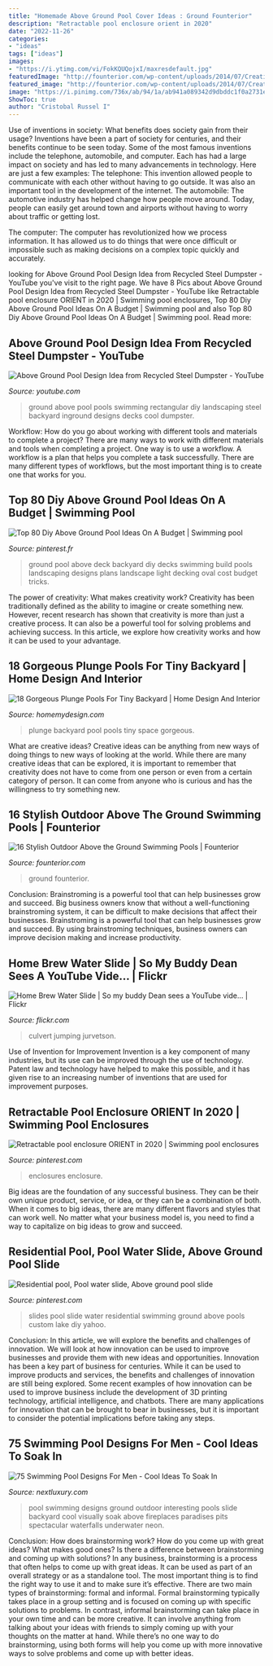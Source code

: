 ```yaml
---
title: "Homemade Above Ground Pool Cover Ideas : Ground Founterior"
description: "Retractable pool enclosure orient in 2020"
date: "2022-11-26"
categories:
- "ideas"
tags: ["ideas"]
images:
- "https://i.ytimg.com/vi/FokKQUQojxI/maxresdefault.jpg"
featuredImage: "http://founterior.com/wp-content/uploads/2014/07/Creative-pool-with-transparent-shelter-.jpg"
featured_image: "http://founterior.com/wp-content/uploads/2014/07/Creative-pool-with-transparent-shelter-.jpg"
image: "https://i.pinimg.com/736x/ab/94/1a/ab941a089342d9dbddc1f0a2731e1d76--pool-slides-furniture-ideas.jpg"
ShowToc: true
author: "Cristobal Russel I"
---
```



Use of inventions in society: What benefits does society gain from their usage?
Inventions have been a part of society for centuries, and their benefits continue to be seen today. Some of the most famous inventions include the telephone, automobile, and computer. Each has had a large impact on society and has led to many advancements in technology. Here are just a few examples: The telephone: This invention allowed people to communicate with each other without having to go outside. It was also an important tool in the development of the internet.
The automobile: The automotive industry has helped change how people move around. Today, people can easily get around town and airports without having to worry about traffic or getting lost.

The computer: The computer has revolutionized how we process information. It has allowed us to do things that were once difficult or impossible such as making decisions on a complex topic quickly and accurately.

	

		
looking for Above Ground Pool Design Idea from Recycled Steel Dumpster - YouTube you've visit to the right page. We have 8 Pics about Above Ground Pool Design Idea from Recycled Steel Dumpster - YouTube like Retractable pool enclosure ORIENT in 2020 | Swimming pool enclosures, Top 80 Diy Above Ground Pool Ideas On A Budget | Swimming pool and also Top 80 Diy Above Ground Pool Ideas On A Budget | Swimming pool. Read more:
		
    
## Above Ground Pool Design Idea From Recycled Steel Dumpster - YouTube

<img loading=lazy src="https://i.ytimg.com/vi/FokKQUQojxI/maxresdefault.jpg" onerror="this.onerror=null;this.src='https://tse1.mm.bing.net/th?id=OIP.3ly2svD2ap3xFNt0HrctEQHaEK&amp;pid=15.1';" alt="Above Ground Pool Design Idea from Recycled Steel Dumpster - YouTube">

_Source: youtube.com_

>ground above pool pools swimming rectangular diy landscaping steel backyard inground designs decks cool dumpster. 

	

Workflow: How do you go about working with different tools and materials to complete a project?
There are many ways to work with different materials and tools when completing a project. One way is to use a workflow. A workflow is a plan that helps you complete a task successfully. There are many different types of workflows, but the most important thing is to create one that works for you.

    
## Top 80 Diy Above Ground Pool Ideas On A Budget | Swimming Pool

<img loading=lazy src="https://i.pinimg.com/736x/69/84/dd/6984dd2a8c071aa45090a1b965055e86.jpg" onerror="this.onerror=null;this.src='https://tse2.mm.bing.net/th?id=OIP.u_KGsFQeiOKQeot2Gn1VrwHaFj&amp;pid=15.1';" alt="Top 80 Diy Above Ground Pool Ideas On A Budget | Swimming pool">

_Source: pinterest.fr_

>ground pool above deck backyard diy decks swimming build pools landscaping designs plans landscape light decking oval cost budget tricks. 

	

The power of creativity: What makes creativity work?
Creativity has been traditionally defined as the ability to imagine or create something new. However, recent research has shown that creativity is more than just a creative process. It can also be a powerful tool for solving problems and achieving success. In this article, we explore how creativity works and how it can be used to your advantage.

    
## 18 Gorgeous Plunge Pools For Tiny Backyard | Home Design And Interior

<img loading=lazy src="http://homemydesign.com/wp-content/uploads/2016/07/small-plunge-pool-for-small-backyard.jpg" onerror="this.onerror=null;this.src='https://tse3.mm.bing.net/th?id=OIP.b6JK5AjCiH92xj8gvT4C5AHaJ6&amp;pid=15.1';" alt="18 Gorgeous Plunge Pools For Tiny Backyard | Home Design And Interior">

_Source: homemydesign.com_

>plunge backyard pool pools tiny space gorgeous. 

	

What are creative ideas?
Creative ideas can be anything from new ways of doing things to new ways of looking at the world. While there are many creative ideas that can be explored, it is important to remember that creativity does not have to come from one person or even from a certain category of person. It can come from anyone who is curious and has the willingness to try something new.

    
## 16 Stylish Outdoor Above The Ground Swimming Pools | Founterior

<img loading=lazy src="http://founterior.com/wp-content/uploads/2014/07/Creative-pool-with-transparent-shelter-.jpg" onerror="this.onerror=null;this.src='https://tse1.mm.bing.net/th?id=OIP.7bhCuIpEeA4y3F609CTKMAHaFY&amp;pid=15.1';" alt="16 Stylish Outdoor Above the Ground Swimming Pools | Founterior">

_Source: founterior.com_

>ground founterior. 

	

Conclusion: Brainstroming is a powerful tool that can help businesses grow and succeed.
Big business owners know that without a well-functioning brainstroming system, it can be difficult to make decisions that affect their businesses. Brainstroming is a powerful tool that can help businesses grow and succeed. By using brainstroming techniques, business owners can improve decision making and increase productivity.

    
## Home Brew Water Slide | So My Buddy Dean Sees A YouTube Vide… | Flickr

<img loading=lazy src="https://c1.staticflickr.com/7/6012/5979980455_fce0ff0d51_b.jpg" onerror="this.onerror=null;this.src='https://tse4.mm.bing.net/th?id=OIP.DDtCYleKolOeMhW0viLdMgHaJy&amp;pid=15.1';" alt="Home Brew Water Slide | So my buddy Dean sees a YouTube vide… | Flickr">

_Source: flickr.com_

>culvert jumping jurvetson. 

	

Use of Invention for Improvement
Invention is a key component of many industries, but its use can be improved through the use of technology. Patent law and technology have helped to make this possible, and it has given rise to an increasing number of inventions that are used for improvement purposes.

    
## Retractable Pool Enclosure ORIENT In 2020 | Swimming Pool Enclosures

<img loading=lazy src="https://i.pinimg.com/736x/46/50/74/4650744039478b766f960f8cd1043e54.jpg" onerror="this.onerror=null;this.src='https://tse1.mm.bing.net/th?id=OIP.ZwyBElvymCj2yFPr8B62cgHaFj&amp;pid=15.1';" alt="Retractable pool enclosure ORIENT in 2020 | Swimming pool enclosures">

_Source: pinterest.com_

>enclosures enclosure. 

	

Big ideas are the foundation of any successful business. They can be their own unique product, service, or idea, or they can be a combination of both. When it comes to big ideas, there are many different flavors and styles that can work well. No matter what your business model is, you need to find a way to capitalize on big ideas to grow and succeed.

    
## Residential Pool, Pool Water Slide, Above Ground Pool Slide

<img loading=lazy src="https://i.pinimg.com/736x/ab/94/1a/ab941a089342d9dbddc1f0a2731e1d76--pool-slides-furniture-ideas.jpg" onerror="this.onerror=null;this.src='https://tse3.mm.bing.net/th?id=OIP.eI6hxv6rUJnL_2pwVZhX2QHaFA&amp;pid=15.1';" alt="Residential pool, Pool water slide, Above ground pool slide">

_Source: pinterest.com_

>slides pool slide water residential swimming ground above pools custom lake diy yahoo. 

	

Conclusion: In this article, we will explore the benefits and challenges of innovation. We will look at how innovation can be used to improve businesses and provide them with new ideas and opportunities.
Innovation has been a key part of business for centuries. While it can be used to improve products and services, the benefits and challenges of innovation are still being explored. Some recent examples of how innovation can be used to improve business include the development of 3D printing technology, artificial intelligence, and chatbots. There are many applications for innovation that can be brought to bear in businesses, but it is important to consider the potential implications before taking any steps.

    
## 75 Swimming Pool Designs For Men - Cool Ideas To Soak In

<img loading=lazy src="http://nextluxury.com/wp-content/uploads/home-swimming-pool-backyard-waterslide-design.jpg" onerror="this.onerror=null;this.src='https://tse1.mm.bing.net/th?id=OIP.SounVQxE_LLndlrCOc1sFAHaEs&amp;pid=15.1';" alt="75 Swimming Pool Designs For Men - Cool Ideas To Soak In">

_Source: nextluxury.com_

>pool swimming designs ground outdoor interesting pools slide backyard cool visually soak above fireplaces paradises pits spectacular waterfalls underwater neon. 

	

Conclusion: How does brainstorming work? How do you come up with great ideas? What makes good ones? Is there a difference between brainstorming and coming up with solutions?
In any business, brainstorming is a process that often helps to come up with great ideas. It can be used as part of an overall strategy or as a standalone tool. The most important thing is to find the right way to use it and to make sure it’s effective. There are two main types of brainstorming: formal and informal. Formal brainstorming typically takes place in a group setting and is focused on coming up with specific solutions to problems. In contrast, informal brainstorming can take place in your own time and can be more creative. It can involve anything from talking about your ideas with friends to simply coming up with your thoughts on the matter at hand. While there’s no one way to do brainstorming, using both forms will help you come up with more innovative ways to solve problems and come up with better ideas.

